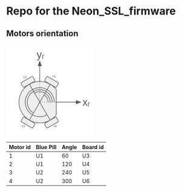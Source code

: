 # Repo for the Neon_SSL_firmware

## Motors orientation

![robo.png](robo.png)



| Motor id | Blue Pill | Angle  | Board id |
|----------|-----------|--------|----------|
| 1        | U1        | 60     | U3       |
| 2        | U1        | 120    | U4       |
| 3        | U2        | 240    | U5       |
| 4        | U2        | 300    | U6       |

